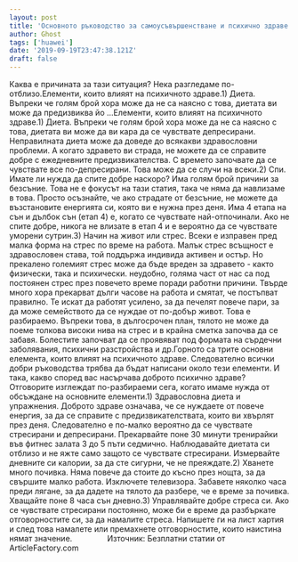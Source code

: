 ```yaml
---
layout: post
title: 'Основното ръководство за самоусъвършенстване и психично здраве'
author: Ghost
tags: ['huawei']
date: '2019-09-19T23:47:38.121Z'
draft: false
---
```


Каква е причината за тази ситуация? Нека разгледаме по-отблизо.Елементи, които влияят на психичното здраве.1) Диета. Въпреки че голям брой хора може да не са наясно с това, диетата ви може да предизвиква йо ...Елементи, които влияят на психичното здраве.1) Диета. Въпреки че голям брой хора може да не са наясно с това, диетата ви може да ви кара да се чувствате депресирани. Неправилната диета може да доведе до всякакви здравословни проблеми. А когато здравето ви страда, не можете да се справите добре с ежедневните предизвикателства. С времето започвате да се чувствате все по-депресирани. Това може да се случи на всеки.2) Спи. Имате ли нужда да спите добре наскоро? Има голям брой причини за безсъние. Това не е фокусът на тази статия, така че няма да навлизаме в това. Просто осъзнайте, че ако страдате от безсъние, не можете да възстановите енергията си, която ви е нужна през деня. Има 4 етапа на сън и дълбок сън (етап 4) е, когато се чувствате най-отпочинали. Ако не спите добре, никога не влизате в етап 4 и е вероятно да се чувствате уморени сутрин.3) Начин на живот или стрес. Всеки е изправен пред малка форма на стрес по време на работа. Малък стрес всъщност е здравословен става, той поддържа индивида активен и остър. Но прекалено големият стрес може да бъде вреден за здравето - както физически, така и психически. неудобно, голяма част от нас са под постоянен стрес през повечето време поради работни причини. Твърде много хора прекарват дълги часове на работа и смятат, че постъпват правилно. Те искат да работят усилено, за да печелят повече пари, за да може семейството да се нуждае от по-добър живот. Това е разбираемо. Въпреки това, в дългосрочен план, тялото не може да поеме толкова високи нива на стрес и в крайна сметка започва да се забавя. Болестите започват да се проявяват под формата на сърдечни заболявания, психични разстройства и др.Горното са трите основни елемента, които влияят на психичното здраве. Следователно всички добри ръководства трябва да бъдат написани около тези елементи. И така, какво според вас насърчава доброто психично здраве? Отговорите изглеждат по-разбираеми сега, когато имаме нужда от обсъждане на основните елементи.1) Здравословна диета и упражнения. Доброто здраве означава, че се нуждаете от повече енергия, за да се справите с предизвикателствата, които ви хвърлят през деня. Следователно е по-малко вероятно да се чувствате стресирани и депресирани. Прекарвайте поне 30 минути тренирайки във фитнес залата 3 до 5 пъти седмично. Наблюдавайте диетата си отблизо и не яжте само защото се чувствате стресирани. Измервайте дневните си калории, за да сте сигурни, че не преяждате.2) Хванете много почивка. Няма повече да стоите до късно през нощта, за да свършите малко работа. Изключете телевизора. Забавете няколко часа преди лягане, за да дадете на тялото да разбере, че е време за почивка. Хващайте поне 8 часа сън дневно.3) Управлявайте добре стреса си. Ако се чувствате стресирани постоянно, може би е време да разбъркате отговорностите си, за да намалите стреса. Напишете ги на лист хартия и след това намалете или премахнете отговорностите, които наистина нямат значение.                Източник: Безплатни статии от ArticleFactory.com
